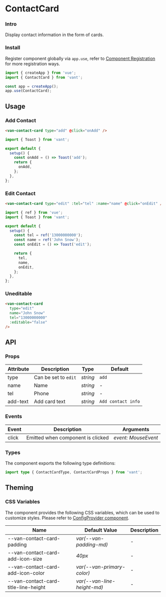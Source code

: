 # ContactCard

### Intro

Display contact information in the form of cards.

### Install

Register component globally via `app.use`, refer to [Component Registration](#/en-US/advanced-usage#zu-jian-zhu-ce) for more registration ways.

```js
import { createApp } from 'vue';
import { ContactCard } from 'vant';

const app = createApp();
app.use(ContactCard);
```

## Usage

### Add Contact

```html
<van-contact-card type="add" @click="onAdd" />
```

```js
import { Toast } from 'vant';

export default {
  setup() {
    const onAdd = () => Toast('add');
    return {
      onAdd,
    };
  },
};
```

### Edit Contact

```html
<van-contact-card type="edit" :tel="tel" :name="name" @click="onEdit" />
```

```js
import { ref } from 'vue';
import { Toast } from 'vant';

export default {
  setup() {
    const tel = ref('13000000000');
    const name = ref('John Snow');
    const onEdit = () => Toast('edit');

    return {
      tel,
      name,
      onEdit,
    };
  },
};
```

### Uneditable

```html
<van-contact-card
  type="edit"
  name="John Snow"
  tel="13000000000"
  :editable="false"
/>
```

## API

### Props

| Attribute | Description          | Type     | Default            |
| --------- | -------------------- | -------- | ------------------ |
| type      | Can be set to `edit` | _string_ | `add`              |
| name      | Name                 | _string_ | -                  |
| tel       | Phone                | _string_ | -                  |
| add-text  | Add card text        | _string_ | `Add contact info` |

### Events

| Event | Description                       | Arguments           |
| ----- | --------------------------------- | ------------------- |
| click | Emitted when component is clicked | _event: MouseEvent_ |

### Types

The component exports the following type definitions:

```ts
import type { ContactCardType, ContactCardProps } from 'vant';
```

## Theming

### CSS Variables

The component provides the following CSS variables, which can be used to customize styles. Please refer to [ConfigProvider component](#/en-US/config-provider).

| Name | Default Value | Description |
| --- | --- | --- |
| --van-contact-card-padding | _var(--van-padding-md)_ | - |
| --van-contact-card-add-icon-size | _40px_ | - |
| --van-contact-card-add-icon-color | _var(--van-primary-color)_ | - |
| --van-contact-card-title-line-height | _var(--van-line-height-md)_ | - |
